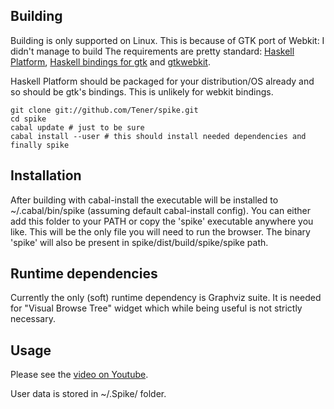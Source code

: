 Building
--------

Building is only supported on Linux. This is because of GTK port of Webkit: I didn't manage to build 
The requirements are pretty standard: [Haskell Platform](http://hackage.haskell.org/platform/), [Haskell bindings for gtk](http://projects.haskell.org/gtk2hs/) and [gtkwebkit](http://hackage.haskell.org/package/webkit).

Haskell Platform should be packaged for your distribution/OS already and so should be gtk's bindings. This is unlikely for webkit bindings.

    git clone git://github.com/Tener/spike.git
    cd spike
    cabal update # just to be sure
    cabal install --user # this should install needed dependencies and finally spike 

Installation
------------

After building with cabal-install the executable will be installed to ~/.cabal/bin/spike (assuming default cabal-install config). You can either add this folder to your PATH or copy the 'spike' executable anywhere you like. This will be the only file you will need to run the browser. The binary 'spike' will also be present in spike/dist/build/spike/spike path.

Runtime dependencies
--------------------

Currently the only (soft) runtime dependency is Graphviz suite. It is needed for "Visual Browse Tree" widget which while being useful is not strictly necessary.

Usage
-----

Please see the [video on Youtube](http://www.youtube.com/watch?v=C543-52kkZQ).

User data is stored in ~/.Spike/ folder.

